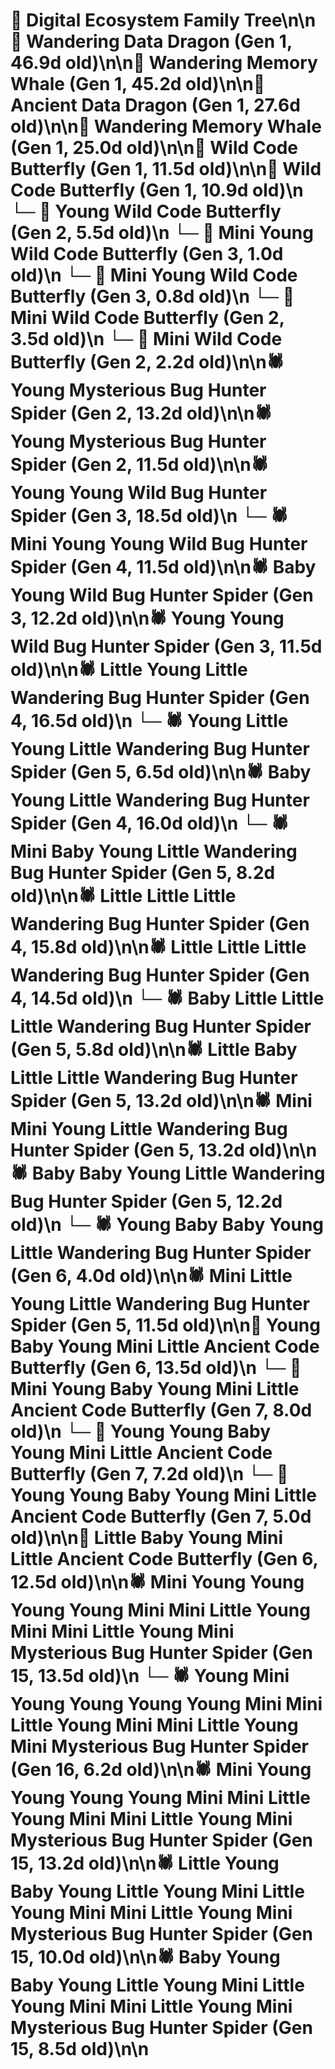 # 🌳 Digital Ecosystem Family Tree\n\n🐉 Wandering Data Dragon (Gen 1, 46.9d old)\n\n🐋 Wandering Memory Whale (Gen 1, 45.2d old)\n\n🐉 Ancient Data Dragon (Gen 1, 27.6d old)\n\n🐋 Wandering Memory Whale (Gen 1, 25.0d old)\n\n🦋 Wild Code Butterfly (Gen 1, 11.5d old)\n\n🦋 Wild Code Butterfly (Gen 1, 10.9d old)\n  └─ 🦋 Young Wild Code Butterfly (Gen 2, 5.5d old)\n    └─ 🦋 Mini Young Wild Code Butterfly (Gen 3, 1.0d old)\n    └─ 🦋 Mini Young Wild Code Butterfly (Gen 3, 0.8d old)\n  └─ 🦋 Mini Wild Code Butterfly (Gen 2, 3.5d old)\n  └─ 🦋 Mini Wild Code Butterfly (Gen 2, 2.2d old)\n\n🕷️ Young Mysterious Bug Hunter Spider (Gen 2, 13.2d old)\n\n🕷️ Young Mysterious Bug Hunter Spider (Gen 2, 11.5d old)\n\n🕷️ Young Young Wild Bug Hunter Spider (Gen 3, 18.5d old)\n  └─ 🕷️ Mini Young Young Wild Bug Hunter Spider (Gen 4, 11.5d old)\n\n🕷️ Baby Young Wild Bug Hunter Spider (Gen 3, 12.2d old)\n\n🕷️ Young Young Wild Bug Hunter Spider (Gen 3, 11.5d old)\n\n🕷️ Little Young Little Wandering Bug Hunter Spider (Gen 4, 16.5d old)\n  └─ 🕷️ Young Little Young Little Wandering Bug Hunter Spider (Gen 5, 6.5d old)\n\n🕷️ Baby Young Little Wandering Bug Hunter Spider (Gen 4, 16.0d old)\n  └─ 🕷️ Mini Baby Young Little Wandering Bug Hunter Spider (Gen 5, 8.2d old)\n\n🕷️ Little Little Little Wandering Bug Hunter Spider (Gen 4, 15.8d old)\n\n🕷️ Little Little Little Wandering Bug Hunter Spider (Gen 4, 14.5d old)\n  └─ 🕷️ Baby Little Little Little Wandering Bug Hunter Spider (Gen 5, 5.8d old)\n\n🕷️ Little Baby Little Little Wandering Bug Hunter Spider (Gen 5, 13.2d old)\n\n🕷️ Mini Mini Young Little Wandering Bug Hunter Spider (Gen 5, 13.2d old)\n\n🕷️ Baby Baby Young Little Wandering Bug Hunter Spider (Gen 5, 12.2d old)\n  └─ 🕷️ Young Baby Baby Young Little Wandering Bug Hunter Spider (Gen 6, 4.0d old)\n\n🕷️ Mini Little Young Little Wandering Bug Hunter Spider (Gen 5, 11.5d old)\n\n🦋 Young Baby Young Mini Little Ancient Code Butterfly (Gen 6, 13.5d old)\n  └─ 🦋 Mini Young Baby Young Mini Little Ancient Code Butterfly (Gen 7, 8.0d old)\n  └─ 🦋 Young Young Baby Young Mini Little Ancient Code Butterfly (Gen 7, 7.2d old)\n  └─ 🦋 Young Young Baby Young Mini Little Ancient Code Butterfly (Gen 7, 5.0d old)\n\n🦋 Little Baby Young Mini Little Ancient Code Butterfly (Gen 6, 12.5d old)\n\n🕷️ Mini Young Young Young Young Mini Mini Little Young Mini Mini Little Young Mini Mysterious Bug Hunter Spider (Gen 15, 13.5d old)\n  └─ 🕷️ Young Mini Young Young Young Young Mini Mini Little Young Mini Mini Little Young Mini Mysterious Bug Hunter Spider (Gen 16, 6.2d old)\n\n🕷️ Mini Young Young Young Young Mini Mini Little Young Mini Mini Little Young Mini Mysterious Bug Hunter Spider (Gen 15, 13.2d old)\n\n🕷️ Little Young Baby Young Little Young Mini Little Young Mini Mini Little Young Mini Mysterious Bug Hunter Spider (Gen 15, 10.0d old)\n\n🕷️ Baby Young Baby Young Little Young Mini Little Young Mini Mini Little Young Mini Mysterious Bug Hunter Spider (Gen 15, 8.5d old)\n\n